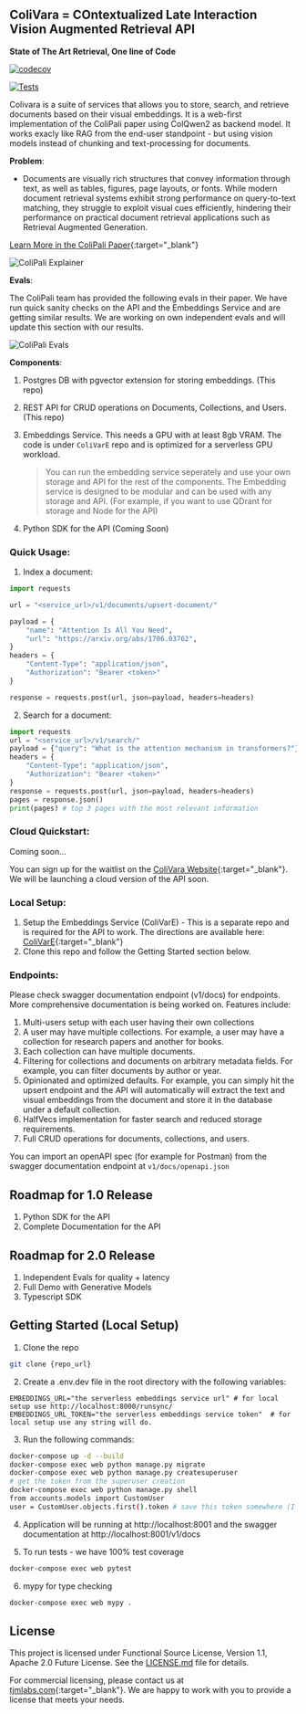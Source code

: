 ## ColiVara = COntextualized Late Interaction Vision Augmented Retrieval API

**State of The Art Retrieval, One line of Code**

[![codecov](https://codecov.io/gh/tjmlabs/ColiVara/branch/main/graph/badge.svg)](https://codecov.io/gh/tjmlabs/ColiVara)

[![Tests](https://github.com/tjmlabs/ColiVara/actions/workflows/test.yml/badge.svg)](https://github.com/tjmlabs/Colivara/actions/workflows/test.yml)

Colivara is a suite of services that allows you to store, search, and retrieve documents based on their visual embeddings. It is a web-first implementation of the ColiPali paper using ColQwen2 as backend model. It works exacly like RAG from the end-user standpoint - but using vision models instead of chunking and text-processing for documents.

**Problem**:

- Documents are visually rich structures that convey information through text, as well as tables, figures, page layouts, or fonts. While modern document retrieval systems exhibit strong performance on query-to-text matching, they struggle to exploit visual cues efficiently, hindering their performance on practical document retrieval applications such as Retrieval Augmented Generation.

[Learn More in the ColiPali Paper](https://arxiv.org/abs/2407.01449){:target="\_blank"}

![ColiPali Explainer](docs/colipali-explainer.jpg)

**Evals**:

The ColiPali team has provided the following evals in their paper. We have run quick sanity checks on the API and the Embeddings Service and are getting similar results. We are working on own independent evals and will update this section with our results.

![ColiPali Evals](docs/colipali-evals.png)

**Components**:

1. Postgres DB with pgvector extension for storing embeddings. (This repo)
2. REST API for CRUD operations on Documents, Collections, and Users. (This repo)
3. Embeddings Service. This needs a GPU with at least 8gb VRAM. The code is under `ColiVarE` repo and is optimized for a serverless GPU workload.

   > You can run the embedding service seperately and use your own storage and API for the rest of the components. The Embedding service is designed to be modular and can be used with any storage and API. (For example, if you want to use QDrant for storage and Node for the API)

4. Python SDK for the API (Coming Soon)

### Quick Usage:

1. Index a document:

```python
import requests

url = "<service_url>/v1/documents/upsert-document/"

payload = {
    "name": "Attention Is All You Need",
    "url": "https://arxiv.org/abs/1706.03762",
}
headers = {
    "Content-Type": "application/json",
    "Authorization": "Bearer <token>"
}

response = requests.post(url, json=payload, headers=headers)
```

2. Search for a document:

```python
import requests
url = "<service_url>/v1/search/"
payload = {"query": "What is the attention mechanism in transformers?"}
headers = {
    "Content-Type": "application/json",
    "Authorization": "Bearer <token>"
}
response = requests.post(url, json=payload, headers=headers)
pages = response.json()
print(pages) # top 3 pages with the most relevant information
```

### Cloud Quickstart:

Coming soon...

You can sign up for the waitlist on the [ColiVara Website](https://colivara.com){:target="\_blank"}. We will be launching a cloud version of the API soon.

### Local Setup:

1. Setup the Embeddings Service (ColiVarE) - This is a separate repo and is required for the API to work. The directions are available here: [ColiVarE](https://github.com/tjmlabs/ColiVarE/blob/main/readme.md){:target="\_blank"}
2. Clone this repo and follow the Getting Started section below.

### Endpoints:

Please check swagger documentation endpoint (v1/docs) for endpoints. More comprehensive documentation is being worked on. Features include:

1. Multi-users setup with each user having their own collections
2. A user may have multiple collections. For example, a user may have a collection for research papers and another for books.
3. Each collection can have multiple documents.
4. Filtering for collections and documents on arbitrary metadata fields. For example, you can filter documents by author or year.
5. Opinionated and optimized defaults. For example, you can simply hit the upsert endpoint and the API will automatically will extract the text and visual embeddings from the document and store it in the database under a default collection.
6. HalfVecs implementation for faster search and reduced storage requirements.
7. Full CRUD operations for documents, collections, and users.

You can import an openAPI spec (for example for Postman) from the swagger documentation endpoint at `v1/docs/openapi.json`

## Roadmap for 1.0 Release

1.  Python SDK for the API
2.  Complete Documentation for the API

## Roadmap for 2.0 Release

1. Independent Evals for quality + latency
2. Full Demo with Generative Models
3. Typescript SDK

## Getting Started (Local Setup)

1. Clone the repo

```bash
git clone {repo_url}
```

2. Create a .env.dev file in the root directory with the following variables:

```
EMBEDDINGS_URL="the serverless embeddings service url" # for local setup use http://localhost:8000/runsync/
EMBEDDINGS_URL_TOKEN="the serverless embeddings service token"  # for local setup use any string will do.
```

3. Run the following commands:

```bash
docker-compose up -d --build
docker-compose exec web python manage.py migrate
docker-compose exec web python manage.py createsuperuser
# get the token from the superuser creation
docker-compose exec web python manage.py shell
from accounts.models import CustomUser
user = CustomUser.objects.first().token # save this token somewhere (I will make this easier in the future)
```

4. Application will be running at http://localhost:8001 and the swagger documentation at http://localhost:8001/v1/docs

5. To run tests - we have 100% test coverage

```bash
docker-compose exec web pytest
```

6. mypy for type checking

```bash
docker-compose exec web mypy .
```

## License

This project is licensed under Functional Source License, Version 1.1, Apache 2.0 Future License. See the [LICENSE.md](LICENSE.md) file for details.

For commercial licensing, please contact us at [tjmlabs.com](https://tjmlabs.com){:target="\_blank"}. We are happy to work with you to provide a license that meets your needs.
